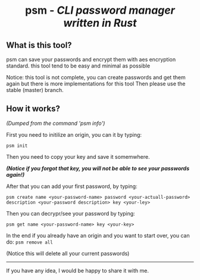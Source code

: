 # <p align=center> **psm** - <i>CLI password manager written in Rust</i> </p>

## What is this tool?

psm can save your passwords and encrypt them with aes encryption standard. this tool tend to be easy and minimal as possible

Notice: this tool is not complete, you can create passwords and get them again but there is more implementations for this tool
Then please use the stable (master) branch.

## How it works?

_(Dumped from the command 'psm info')_

First you need to initilize an origin, you can it by typing:

`psm init`

Then you need to copy your key and save it somemwhere.

_**(Notice if you forgot that key, you will not be able to see your passwords again!)**_

After that you can add your first password, by typing:

`psm create name <your-password-name> password <your-actuall-password> description <your-password description> key <your-ley>`

Then you can decrypr/see your password by typing:

`psm get name <your-password-name> key <your-key>`

In the end if you already have an origin and you want to start over, you can do:
`psm remove all`

(Notice this will delete all your current passwords)

---

If you have any idea, I would be happy to share it with me.
